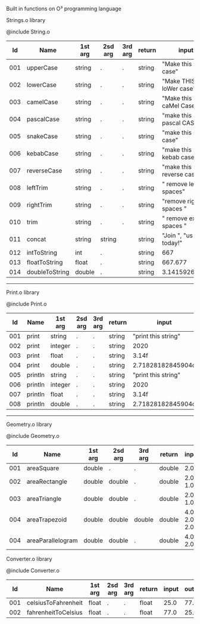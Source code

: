 Built in functions on O³ programming language

Strings.o library

@include String.o

Id  | Name                    | 1st arg | 2sd arg | 3rd arg | return | input                       | output                   |
----|-------------------------|---------|---------|---------|--------|-----------------------------|--------------------------|
001 | upperCase               | string  | .       | .       | string | "Make this upper case"      | "MAKE THIS UPPER CASE"   |      
002 | lowerCase               | string  | .       | .       | string | "Make THIS loWer case"      | "make this lower case"   |
003 | camelCase               | string  | .       | .       | string | "Make this caMel Case"      | "makeThisCamelCase"      |
004 | pascalCase              | string  | .       | .       | string | "make this pascal CASE"     | "MakeThisPascalCase"     |
005 | snakeCase               | string  | .       | .       | string | "make this snake case"      | "make_this_snake_case"   |
006 | kebabCase               | string  | .       | .       | string | "make this kebab case"      | "make-this-kebab-case"   |
007 | reverseCase             | string  | .       | .       | string | "make this reverse case"    | "esac esrever siht ekam" |         
008 | leftTrim                | string  | .       | .       | string | "    remove left spaces"    | "remove left spaces"     |
009 | rightTrim               | string  | .       | .       | string | "remove right spaces   "    | "remove right spaces"    |
010 | trim                    | string  | .       | .       | string | "   remove extra spaces   " | "remove extra spaces"    |
011 | concat                  | string  | string  |         | string | "Join ", "us today!"        | "Join us today!"         |
012 | intToString             | int     | .       |         | string | 667                         | "667"                    |
013 | floatToString           | float   | .       |         | string | 667.677                     | "667.667"                |
014 | doubleToString          | double  | .       |         | string | 3.14159265359               | "3.1415"                 |

--------------------------------------------------------------------------------------------------------------------------------------------------------------------

Print.o library

@include Print.o

Id  | Name                    | 1st arg | 2sd arg | 3rd arg | return | input                       | output                   |
----|-------------------------|---------|---------|---------|--------|-----------------------------|--------------------------|
001 | print                   | string  | .       | .       | string | "print this string"         | "print this string"      |  
002 | print                   | integer | .       | .       | string | 2020                        | 2020                     |
003 | print                   | float   | .       | .       | string | 3.14f                       | 3.14                     |
004 | print                   | double  | .       | .       | string | 2.71828182845904d           | 2.718281828459045        |
005 | println                 | string  | .       | .       | string | "print this string"         | "print this string"      |  
006 | println                 | integer | .       | .       | string | 2020                        | 2020                     |
007 | println                 | float   | .       | .       | string | 3.14f                       | 3.14                     |
008 | println                 | double  | .       | .       | string | 2.71828182845904d           | 2.718281828459045        |

--------------------------------------------------------------------------------------------------------------------------------------------------------------------

Geometry.o library

@include Geometry.o

Id  | Name                    | 1st arg | 2sd arg | 3rd arg | return | input                       | output                   |
----|-------------------------|---------|---------|---------|--------|-----------------------------|--------------------------|
001 | areaSquare              | double  | .       | .       | double | 2.0                         | 4.0                      |
002 | areaRectangle           | double  | double  | .       | double | 2.0, 1.0                    | 3.0                      |
003 | areaTriangle            | double  | double  | .       | double | 2.0, 1.0                    | 1.5                      |
004 | areaTrapezoid           | double  | double  | double  | double | 4.0, 2.0, 2.0               | 6.0                      |
004 | areaParallelogram       | double  | double  | .       | double | 4.0, 2.0                    | 8.0                      |


Converter.o library

@include Converter.o

Id  | Name                    | 1st arg | 2sd arg | 3rd arg | return | input                       | output                   |
----|-------------------------|---------|---------|---------|--------|-----------------------------|--------------------------|
001 | celsiusToFahrenheit     | float   | .       | .       | float  | 25.0                        | 77.0                     |
002 | fahrenheitToCelsius     | float   | .       | .       | float  | 77.0                        | 25.0                     |


